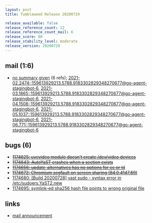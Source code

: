 ```yaml
---
layout: post
title: Tumbleweed Release 20200729

release_available: false
release_reference_count: 12
release_reference_count_mail: 6
release_score: 88
release_stability_level: moderate
release_version: 20200729
---
```


## mail (1:6)

- [no summary given](https://lists.opensuse.org/archives/list/factory@lists.opensuse.org/thread/MYLKEBTNWRK3Y2TKL4FSS7I6KDIZI46Q) (6 refs); [2021-02.2474::<159613929213.5788.9183302829348270677@go-agent-stagingbot-6>](https://lists.opensuse.org/archives/list/factory@lists.opensuse.org/thread/MYLKEBTNWRK3Y2TKL4FSS7I6KDIZI46Q), [2021-03.1865::<159613929213.5788.9183302829348270677@go-agent-stagingbot-6>](https://lists.opensuse.org/archives/list/factory@lists.opensuse.org/thread/MYLKEBTNWRK3Y2TKL4FSS7I6KDIZI46Q), [2021-04.1508::<159613929213.5788.9183302829348270677@go-agent-stagingbot-6>](https://lists.opensuse.org/archives/list/factory@lists.opensuse.org/thread/MYLKEBTNWRK3Y2TKL4FSS7I6KDIZI46Q), [2021-05.1037::<159613929213.5788.9183302829348270677@go-agent-stagingbot-6>](https://lists.opensuse.org/archives/list/factory@lists.opensuse.org/thread/MYLKEBTNWRK3Y2TKL4FSS7I6KDIZI46Q), [2021-06.771::<159613929213.5788.9183302829348270677@go-agent-stagingbot-6>](https://lists.opensuse.org/archives/list/factory@lists.opensuse.org/thread/MYLKEBTNWRK3Y2TKL4FSS7I6KDIZI46Q)

## bugs (6)

<!--more-->

- ~~[1174625: uvcvideo module doesn't create /dev/video devices](https://bugzilla.opensuse.org/show_bug.cgi?id=1174625)~~
- ~~[1174643: AutoYaST crashes when a <host> section exists](https://bugzilla.opensuse.org/show_bug.cgi?id=1174643)~~
- ~~[1174656: update-alternatives has no options for cc or ld](https://bugzilla.opensuse.org/show_bug.cgi?id=1174656)~~
- ~~[1174672: Chromium segfault on screen sharing (84.0.4147.89)](https://bugzilla.opensuse.org/show_bug.cgi?id=1174672)~~
- [1174680: \[Build 20200728\] yast sudo - syntax error in /etc/sudoers.YaST2.new](https://bugzilla.opensuse.org/show_bug.cgi?id=1174680)
- [1174695: symlink-ed sha256 hash file points to wrong original file](https://bugzilla.opensuse.org/show_bug.cgi?id=1174695)



## links

- [mail announcement](https://lists.opensuse.org/archives/list/factory@lists.opensuse.org/thread/MYLKEBTNWRK3Y2TKL4FSS7I6KDIZI46Q)
